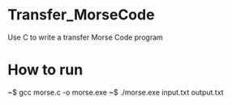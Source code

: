 # Transfer_MorseCode
Use C to write a transfer Morse Code program

# How to run
~$ gcc morse.c -o morse.exe
~$ ./morse.exe input.txt output.txt
